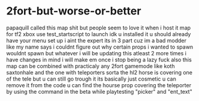 # 2fort-but-worse-or-better
papaquill called this map shit but people seem to love it when i host it
map for tf2 xbox use test_startscript to launch idk u installed it u should already have your menu set up i aint the expert
its in 3 part cuz im a bad modder like my name says i couldnt figure out why certain props i wanted to spawn wouldnt spawn but whatever i will be updating this atleast 2 more times i have changes in mind i will make em once i stop being a lazy fuck also this map can be combined with practicaly any 2fort gamemode like koth saxtonhale and the one with teleporters sorta the hl2 horse is covering one of the tele but u can still go trough it its basically just cosmetic u can remove it from the code u can find the hourse prop covering the teleporter by using the command in the beta while playtesting "picker" and
"ent_text"
